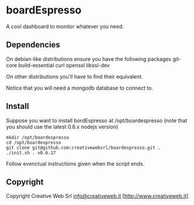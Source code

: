 boardEspresso
=============

A cool dashboard to monitor whatever you need.

Dependencies
------------

On debian-like distributions ensure you have the following packages
git-core build-essential curl openssl libssl-dev 

On other distributions you'll have to find their equivalent.

Notice that you will need a mongodb database to connect to.

Install
-------

Suppose you want to install bordEspresso at /opt/boardespresso
(note that you should use the latest 0.6.x nodejs version)
    
    mkdir /opt/boardespresso
    cd /opt/boardespresso
    git clone git@github.com:creativewebsrl/boardespresso.git .
    ./init.sh . v0.6.17

Follow evenctual instructions given when the script ends.

Copyright
---------

Copyright Creative Web Srl <info@creativeweb.it> [http://www.creativeweb.it]


